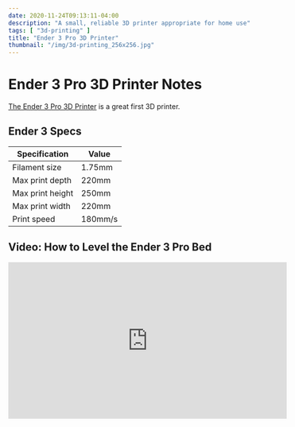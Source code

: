 ```yaml
---
date: 2020-11-24T09:13:11-04:00
description: "A small, reliable 3D printer appropriate for home use"
tags: [ "3d-printing" ]
title: "Ender 3 Pro 3D Printer"
thumbnail: "/img/3d-printing_256x256.jpg"
---
```


# Ender 3 Pro 3D Printer Notes

[The Ender 3 Pro 3D Printer](https://www.creality.com/goods-detail/ender-3-pro-3d-printer) is a great first 3D printer.

## Ender 3 Specs

| Specification    | Value   |
| ---------------- | ------- |
| Filament size    | 1.75mm  |
| Max print depth  | 220mm   |
| Max print height | 250mm   |
| Max print width  | 220mm   |
| Print speed      | 180mm/s |

## Video: How to Level the Ender 3 Pro Bed

<iframe width="560" height="315" src="https://www.youtube.com/embed/hKVJKTDp_9k" frameborder="0" allow="accelerometer; autoplay; clipboard-write; encrypted-media; gyroscope; picture-in-picture" allowfullscreen></iframe>
